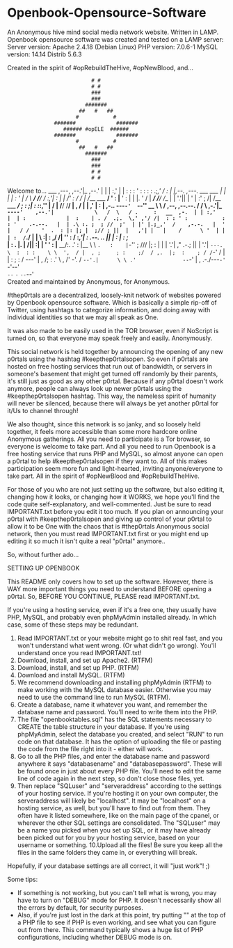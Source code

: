 # Openbook-Opensource-Software
An Anonymous hive mind social media network website. Written in LAMP.
Openbook opensource software was created and tested on a LAMP server:
Server version:		Apache 2.4.18 (Debian Linux)
PHP version:		7.0.6-1
MySQL version:		14.14 Distrib 5.6.3




Created in the spirit of #opRebuildTheHive, #opNewBlood, and...












                               # #
                               # #
                               ###
                               ###
                             #######
                           ##   #   ##
                          #           #
                   #######             #######
                      ###### #opELE  ######
                   #######             #######
                          #           #
                           ##   #   ##
                             #######
                               ###
                               ###
                               # #
                               # #









Welcome to...
                       ___      ,---,
                     ,--.'|_  ,--.' |
                     |  | :,' |  |  :
                     :  : ' : :  :  :
                   .;__,'  /  :  |  |,--.   ,---. 
       ___   ___   |  |   |   |  :  '   |  /     \ 
   ___/  /__/  /__ :__,'| :   |  |   /' : /    /  |
  /___   ___   __/   '  : |__ '  :  | | |.    ' / |
  ___/  /__/  /__    |  | '.'||  |  ' | :'   ;   /|
 /__   ___   ___/    ;  :    ;|  :  :_:,''   |  / |
   /__/  /__/        |  ,   / |  | ,'    |   :    |
                ,-..  ---`-'  `--''  __   \   \  /     ,--, 
   ,--.--.     / /   \             ,-.'|_  `----'    ,--.'|            
   \   /  \   / .     :   __  ,-.  | | :,'           |  | :            
   |  :    | . /  .;.  \,' ,'/ /|  : : ' :           :  : '    .-.--.  
   |  | .\ :. ;  ; //  ;'  | |' |.;_,'  /    ,-.-.   |  ' |   / /    ' 
   .  : |: |; |  ;// ; ||  |   ,'| |   |    /      \ '  | |  | :  /`./ 
   |  |  \ :| :  ,/ /| ''  :  /  :_,'| :   .--.  .. ||  | :  | :  ;_   
   |  : .  |. |    /|| :|  | '     ' : |__  \__\/:. .'  : |__ \ \   `.  
   :    |`-'' ;   ///  |;  : |     | | '.'| ," .-.; ||  | '.'| `---.  \ 
   :  : :    \ \  ',  / |  , ;     ; :    ;/  / ,.  |;  :    ; / /`-' / 
   |  | :     ; :    /   ---'      | ,   /;  :  .'   \  ,   /' -'.   / 
   `--'.|      \ \ .'               --`-' |  ,    .-./---`-'   `-'--'  
     `--`       `-`                        `--`--'                     
             Created and maintained by Anonymous, for Anonymous.



#thep0rtals are a decentralized, loosely-knit network of websites
powered by Openbook opensource software. Which is basically a simple
rip-off of Twitter, using hashtags to categorize information, and doing
away with individual identities so that we may all speak as One.

It was also made to be easily used in the TOR browser, even if NoScript
is turned on, so that everyone may speak freely and easily. Anonymously.

This social network is held together by announcing the opening of any
new p0rtals using the hashtag #keepthep0rtalsopen. So even if p0rtals
are hosted on free hosting services that run out of bandwidth, or
servers in someone's basement that might get turned off randomly by
their parents, it's still just as good as any other p0rtal. Because if
any p0rtal doesn't work anymore, people can always look up newer p0rtals
using the #keepthep0rtalsopen hashtag. This way, the nameless spirit of
humanity will never be silenced, because there will always be yet
another p0rtal for it/Us to channel through!

We also thought, since this network is so janky, and so loosely held
together, it feels more accessible than some more hardcore online
Anonymous gatherings. All you need to participate is a Tor browser, so
everyone is welcome to take part. And all you need to run Openbook is a
free hosting service that runs PHP and MySQL, so almost anyone can open
a p0rtal to help #keepthep0rtalsopen if they want to. All of this makes
participation seem more fun and light-hearted, inviting anyone/everyone
to take part. All in the spirit of #opNewBlood and #opRebuildTheHive.

For those of you who are not just setting up the software, but also
editing it, changing how it looks, or changing how it WORKS, we hope
you'll find the code quite self-explanatory, and well-commented. Just be
sure to read IMPORTANT.txt before you edit it too much. If you plan on
announcing your p0rtal with #keepthep0rtalsopen and giving up control of
your p0rtal to allow it to be One with the chaos that is #thep0rtals
Anonymous social network, then you must read IMPORTANT.txt first or you
might end up editing it so much it isn't quite a real "p0rtal" anymore..

So, without further ado...



SETTING UP OPENBOOK

This README only covers how to set up the software. However, there is
WAY more important things you need to understand BEFORE opening a
p0rtal. So, BEFORE YOU CONTINUE, PLEASE read IMPORTANT.txt.

If you're using a hosting service, even if it's a free one, they
usually have PHP, MySQL, and probably even phpMyAdmin installed already.
In which case, some of these steps may be redundant.

1. Read IMPORTANT.txt or your website might go to shit real fast, and
   you won't understand what went wrong. (Or what didn't go wrong).
   You'll understand once you read IMPORTANT.txt!
2. Download, install, and set up Apache2. (RTFM)
3. Download, install, and set up PHP. (RTFM)
4. Download and install MySQL. (RTFM)
5. We recommend downloading and installing phpMyAdmin (RTFM) to make
   working with the MySQL database easier. Otherwise you may need to use
   the command line to run MySQL (RTFM).
6. Create a database, name it whatever you want, and remember the
   database name and password. You'll need to write them into the PHP.
7. The file "openbooktables.sql" has the SQL statements necessary to
   CREATE the table structure in your database. If you're using
   phpMyAdmin, select the database you created, and select "RUN" to run
   code on that database. It has the option of uploading the file or
   pasting the code from the file right into it - either will work.
8. Go to all the PHP files, and enter the database name and password
   anywhere it says "databasename" and "databasepassword". These will be
   found once in just about every PHP file. You'll need to edit the same
   line of code again in the next step, so don't close those files, yet.
9. Then replace "SQLuser" and "serveraddress" according to the settings
   of your hosting service. If you're hosting it on your own computer,
   the serveraddress will likely be "localhost". It may be "localhost"
   on a hosting service, as well, but you'll have to find out from them.
   They often have it listed somewhere, like on the main page of the
   cpanel, or wherever the other SQL settings are consolidated. The
   "SQLuser" may be a name you picked when you set up SQL, or it may
   have already been picked out for you by your hosting service, based
   on your username or something.
10.Upload all the files! Be sure you keep all the files in the same
   folders they came in, or everything will break.

Hopefully, if your database settings are all correct, it will "just
work"! ;)

Some tips:
- If something is not working, but you can't tell what is wrong, you
   may have to turn on "DEBUG" mode for PHP. It doesn't necessarily show
   all the errors by default, for security purposes.
- Also, if you're just lost in the dark at this point, try putting
   "<?php echo phpinfo(); ?>" at the top of a PHP file to see if PHP is
   even working, and see what you can figure out from there. This
   command typically shows a huge list of PHP configurations, including
   whether DEBUG mode is on.
